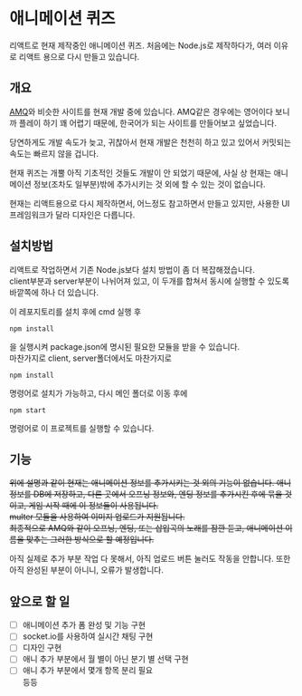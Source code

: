 # 애니메이션 퀴즈

리액트로 현재 제작중인 애니메이션 퀴즈. 처음에는 Node.js로 제작하다가, 여러 이유로 리액트 용으로 다시 만들고 있습니다.

## 개요
[AMQ](https://animemusicquiz.com/)와 비슷한 사이트를 현재 개발 중에 있습니다.
AMQ같은 경우에는 영어이다 보니까 플레이 하기 꽤 어렵기 때문에, 한국어가 되는 사이트를 만들어보고 싶었습니다.

당연하게도 개발 속도가 늦고, 귀찮아서 현재 개발은 천천히 하고 있고 있어서 커밋되는 속도는 빠르지 않을 겁니다.

현재 퀴즈는 개뿔 아직 기초적인 것들도 개발이 안 되었기 때문에, 사실 상 현재는 애니메이션 정보(조차도 일부분)밖에 추가시키는 것 외에 할 수 있는 것이 없습니다.

현재는 리액트용으로 다시 제작하면서, 어느정도 참고하면서 만들고 있지만, 사용한 UI 프레임워크가 달라 디자인은 다릅니다.

## 설치방법
리액트로 작업하면서 기존 Node.js보다 설치 방법이 좀 더 복잡해졌습니다.  
client부분과 server부분이 나뉘어져 있고, 이 두개를 합쳐서 동시에 실행할 수 있도록 바깥쪽에 하나 더 있습니다.

이 레포지토리를 설치 후에 cmd 실행 후
````
npm install
````
을 실행시켜 package.json에 명시된 필요한 모듈을 받을 수 있습니다.  
마찬가지로 client, server폴더에서도 마찬가지로
````
npm install
````
명령어로 설치가 가능하고, 다시 메인 폴더로 이동 후에
````
npm start
````
명령어로 이 프로젝트를 실행할 수 있습니다.


## 기능
~~위에 설명과 같이 현재는 애니메이션 정보를 추가시키는 것 외의 기능이 없습니다. 애니 정보를 DB에 저장하고, 다른 곳에서 오프닝 정보와, 엔딩 정보를 추가시킨 후에 묶을 것이고, 게임 시작 때에 이 정보들이 사용됩니다.  
multer 모듈을 사용하여 이미지 업로드가 지원됩니다.  
최종적으로 AMQ와 같이 오프닝, 엔딩, 또는 삽입곡의 노래를 잠깐 듣고, 애니메이션 이름을 맞추는 그러한 방식으로 할 예정입니다.~~

아직 실제로 추가 부분 작업 다 못해서, 아직 업로드 버튼 눌러도 작동을 안합니다. 또한 아직 완성된 부분이 아니니, 오류가 발생합니다.

## 앞으로 할 일
- [ ] 애니메이션 추가 폼 완성 및 기능 구현
- [ ] socket.io를 사용하여 실시간 채팅 구현  
- [ ] 디자인 구현  
- [ ] 애니 추가 부분에서 월 별이 아닌 분기 별 선택 구현  
- [ ] 애니 추가 부분에서 몇개 항목 분리 필요  
등등